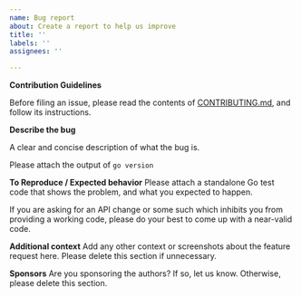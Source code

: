 ```yaml
---
name: Bug report
about: Create a report to help us improve
title: ''
labels: ''
assignees: ''

---
```


**Contribution Guidelines**

Before filing an issue, please read the contents of [CONTRIBUTING.md](https://github.com/lestrrat-go/jwx/blob/v1/.gthub/CONTRIBUTING.md), and follow its instructions.

**Describe the bug**

A clear and concise description of what the bug is. 

Please attach the output of `go version`

**To Reproduce / Expected behavior**
Please attach a standalone Go test code that shows the problem, and what you expected to happen.

If you are asking for an API change or some such which inhibits you from providing a working code, please do your best to come up with a near-valid code.

**Additional context**
Add any other context or screenshots about the feature request here. Please delete this section if unnecessary.

**Sponsors**
Are you sponsoring the authors? If so, let us know. Otherwise, please delete this section.
